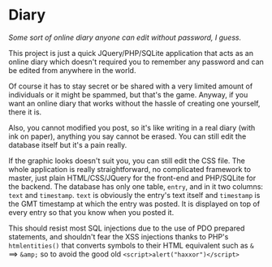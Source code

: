 # Diary
*Some sort of online diary anyone can edit without password, I guess.*

This project is just a quick JQuery/PHP/SQLite application that acts as an online diary which 
doesn't required you to remember any password and can be edited from anywhere in the world.

Of course it has to stay secret or be shared with a very limited amount of individuals or it
might be spammed, but that's the game. Anyway, if you want an online diary that works without the hassle of creating
one yourself, there it is.

Also, you cannot modified you post, so it's like writing in a real diary (with ink on paper), anything you say cannot be
erased. You can still edit the database itself but it's a pain really.

If the graphic looks doesn't suit you, you can still edit the CSS file. The whole application is really straightforward,
no complicated framework to master, just plain HTML/CSS/JQuery for the front-end and PHP/SQLite for the backend.
The database has only one table, `entry`, and in it two columns: `text` and `timestamp`. `text` is obviously the entry's
text itself and `timestamp` is the GMT timestamp at which the entry was posted. It is displayed on top of every entry so that
you know when you posted it.

This should resist most SQL injections due to the use of PDO prepared statements, and shouldn't fear the XSS injections thanks to
PHP's `htmlentities()` that converts symbols to their HTML equivalent such as `&` ==> `&amp;` so to avoid the good old `<script>alert("haxxor")</script>`
